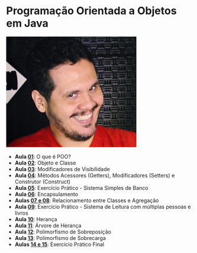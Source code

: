 # Programação Orientada a Objetos em Java
![Melhor prof](./guanabara.png)
- **Aula [01](https://youtu.be/KlIL63MeyMY?list=PLHz_AreHm4dkqe2aR0tQK74m8SFe-aGsY)**: O que é POO?
- **Aula [02](/aulas-exercicios/src/aula02/)**: Objeto e Classe
- **Aula [03](/aulas-exercicios/src/aula03/)**: Modificadores de Visibilidade
- **Aula [04](/aulas-exercicios/src/aula04/)**: Métodos Acessores (Getters), Modificadores (Setters) e Construtor (Construct)
- **Aula [05](/aulas-exercicios/src/aula05/)**: Exercício Prático - Sistema Simples de Banco
- **Aula [06](/aulas-exercicios/src/aula06/)**: Encapsulamento
- **Aulas [07 e 08](/aulas-exercicios/src/aula07e08/)**: Relacionamento entre Classes e Agregação
- **Aula [09](/aulas-exercicios/src/aula09/)**: Exercício Prático - Sistema de Leitura com múltiplas pessoas e livros
- **Aula [10](/aulas-exercicios/src/aula10/)**: Herança
- **Aula [11](/aulas-exercicios/src/aula11/)**: Árvore de Herança
- **Aula [12](/aulas-exercicios/src/aula12/)**: Polimorfismo de Sobreposição
- **Aula [13](/aulas-exercicios/src/aula13/)**: Polimorfismo de Sobrecarga
- **Aulas [14 e 15](/aulas-exercicios/src/aula14e15/)**: Exercício Prático Final
